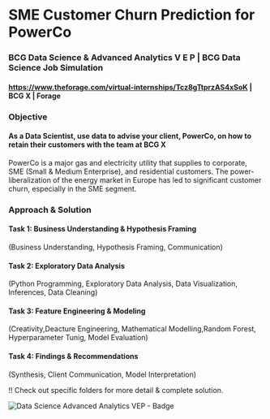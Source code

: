 # SME Customer Churn Prediction for PowerCo
### BCG Data Science & Advanced Analytics V E P | BCG Data Science Job Simulation
#### https://www.theforage.com/virtual-internships/Tcz8gTtprzAS4xSoK | BCG X | Forage

### Objective
#### As a Data Scientist, use data to advise your client, PowerCo, on how to retain their customers with the team at BCG X
PowerCo is a major gas and electricity utility that supplies to corporate, SME (Small & Medium Enterprise), and residential customers. The power-liberalization of the energy market in Europe has led to significant customer churn, especially in the SME segment.

### Approach & Solution
#### Task 1: Business Understanding & Hypothesis Framing
(Business Understanding, Hypothesis Framing, Communication)

#### Task 2: Exploratory Data Analysis
(Python Programming, Exploratory Data Analysis, Data Visualization, Inferences, Data Cleaning)

#### Task 3: Feature Engineering & Modeling
(Creativity,Deacture Engineering, Mathematical Modelling,Random Forest, Hyperparameter Tunig, Model Evaluation)

#### Task 4: Findings & Recommendations
(Synthesis, Client Communication, Model Interpretation)

!! Check out specific folders for more detail & complete solution.

![Data Science   Advanced Analytics VEP - Badge](https://github.com/AyushiAsthana18/SME-Customer-Churn-Prediction-for-PowerCo/assets/63499899/7fd7b035-38a3-45ee-b7d4-6ed40e3e62d9)
